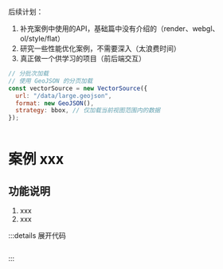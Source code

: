后续计划：
  1. 补充案例中使用的API，基础篇中没有介绍的（render、webgl、ol/style/flat）
  2. 研究一些性能优化案例，不需要深入（太浪费时间）
  3. 真正做一个供学习的项目（前后端交互）

```js
// 分批次加载
// 使用 GeoJSON 的分页加载
const vectorSource = new VectorSource({
  url: "/data/large.geojson",
  format: new GeoJSON(),
  strategy: bbox, // 仅加载当前视图范围内的数据
});
```

```bash

```

<!-- 案例简洁模板 -->

# 案例 xxx

## 功能说明

1. xxx
2. xxx

:::details 展开代码

```vue

```

:::

<!-- <video controls>
  <source src="./assets/xxx.mp4" type="video/mp4" />
  您的浏览器不支持HTML5视频标签。
</video> -->
